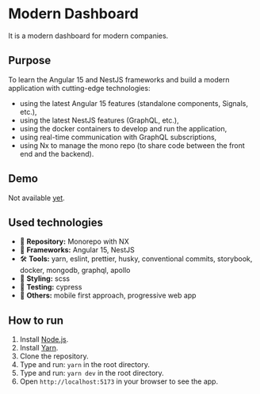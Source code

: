 # Modern Dashboard

It is a modern dashboard for modern companies.

## Purpose

To learn the Angular 15 and NestJS frameworks and build a modern application with cutting-edge technologies:

- using the latest Angular 15 features (standalone components, Signals, etc.),
- using the latest NestJS features (GraphQL, etc.),
- using the docker containers to develop and run the application,
- using real-time communication with GraphQL subscriptions,
- using Nx to manage the mono repo (to share code between the front end and the backend).

## Demo

Not available [yet](https://giphy.com/gifs/pokemon-anime-7SF5scGB2AFrgsXP63).

## Used technologies

- 🎁 **Repository:** Monorepo with NX
- 🧰 **Frameworks:** Angular 15, NestJS
- 🛠️ **Tools:** yarn, eslint, prettier, husky, conventional commits, storybook, docker, mongodb, graphql, apollo
- 🎨 **Styling:** scss
- 🧪 **Testing:** cypress
- 💎 **Others:** mobile first approach, progressive web app

## How to run

1. Install [Node.js](https://nodejs.org/en/download/).
2. Install [Yarn](https://classic.yarnpkg.com/en/docs/install/).
3. Clone the repository.
4. Type and run: `yarn` in the root directory.
5. Type and run: `yarn dev` in the root directory.
6. Open `http://localhost:5173` in your browser to see the app.

